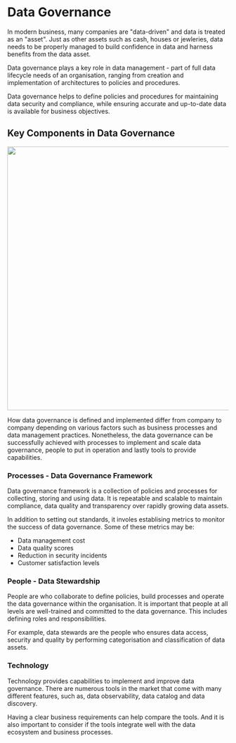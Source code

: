# Data Governance
In modern business, many companies are "data-driven" and data is treated as an "asset". Just as other assets such as cash, houses or jewleries, data needs to be properly managed to build confidence in data and harness benefits from the data asset.

Data governance plays a key role in data management - part of full data lifecycle needs of an organisation, ranging from creation and implementation of architectures to policies and procedures.

Data governance helps to define policies and procedures for maintaining data security and compliance, while ensuring accurate and up-to-date data is available for business objectives.

## Key Components in Data Governance
<img width=600px src="https://user-images.githubusercontent.com/46085656/188864869-8cdde425-6acf-49a8-806c-efe934503d7f.png">

How data governance is defined and implemented differ from company to company depending on various factors such as business processes and data management practices. Nonetheless, the data governance can be successfully achieved with processes to implement and scale data governance, people to put in operation and lastly tools to provide capabilities.

### Processes - Data Governance Framework
Data governance framework is a collection of policies and processes for collecting, storing and using data. It is repeatable and scalable to maintain compliance, data quality and transparency over rapidly growing data assets.

In addition to setting out standards, it involes establising metrics to monitor the success of data governance. Some of these metrics may be:
- Data management cost
- Data quality scores
- Reduction in security incidents
- Customer satisfaction levels

### People - Data Stewardship
People are who collaborate to define policies, build processes and operate the data governance within the organisation.
It is important that people at all levels are well-trained and committed to the data governance. This includes defining roles and responsibilities. 

For example, data stewards are the people who ensures data access, security and quality by performing categorisation and classification of data assets.

### Technology
Technology provides capabilities to implement and improve data governance. There are numerous tools in the market that come with many different features, such as, data observability, data catalog and data discovery. 

Having a clear business requirements can help compare the tools. And it is also important to consider if the tools integrate well with the data ecosystem and business processes.


